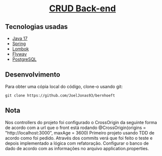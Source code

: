 <h1 align="center">
  <a href="https://github.com/JoelJonas93/bernhoeft/">
    CRUD Back-end
  </a>
</h1>

## Tecnologias usadas

- [Java 17](https://www.oracle.com/java/technologies/javase/jdk17-archive-downloads.html)
- [Spring](https://spring.io/projects/spring-boot)
- [Lombok](https://projectlombok.org/)
- [Flyway](https://flywaydb.org/)
- [PostgreSQL](https://www.postgresql.org/)

## Desenvolvimento

Para obter uma cópia local do código, clone-o usando git:

```
git clone https://github.com/JoelJonas93/bernhoeft
```
## Nota
Nos controllers do projeto foi configurado o CrossOrigin da seguinte forma de acordo com a url que o front está rodando @CrossOrigin(origins = "http://localhost:3000", maxAge = 3600)
Primeiro projeto usando TDD de acordo como foi pedido. Através dos commits verá que foi feito o teste e depois implementado a lógica com refatoração.
Configurar o banco de dado de acordo com as informações no arquivo application.properties.
